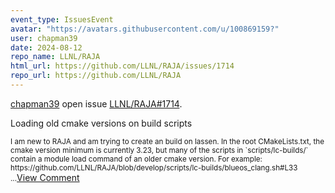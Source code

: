 ```yaml
---
event_type: IssuesEvent
avatar: "https://avatars.githubusercontent.com/u/100869159?"
user: chapman39
date: 2024-08-12
repo_name: LLNL/RAJA
html_url: https://github.com/LLNL/RAJA/issues/1714
repo_url: https://github.com/LLNL/RAJA
---
```


<a href='https://github.com/chapman39' target='_blank'>chapman39</a> open issue <a href='https://github.com/LLNL/RAJA/issues/1714' target='_blank'>LLNL/RAJA#1714</a>.

<p>Loading old cmake versions on build scripts</p><small>I am new to RAJA and am trying to create an build on lassen. In the root CMakeLists.txt, the cmake version minimum is currently 3.23, but many of the scripts in `scripts/lc-builds/` contain a module load command of an older cmake version. For example: https://github.com/LLNL/RAJA/blob/develop/scripts/lc-builds/blueos_clang.sh#L33...</small><a href='https://github.com/LLNL/RAJA/issues/1714' target='_blank'>View Comment</a>